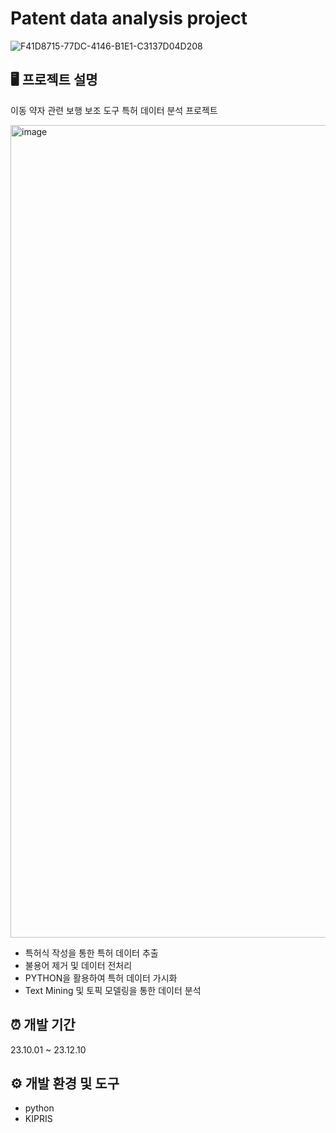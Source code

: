 # Patent data analysis project

![F41D8715-77DC-4146-B1E1-C3137D04D208](https://github.com/sh3866/data_analytics_project/assets/86151442/47ea6edf-8369-4d90-853a-5703ddc0c2a3)

## 🖥️ 프로젝트 설명
이동 약자 관련 보행 보조 도구 특허 데이터 분석 프로젝트

<img width="1300" alt="image" src="https://github.com/sh3866/data_analytics_project/assets/86151442/8e3fe95d-640d-4e98-85cf-8db36dde67cf">

- 특허식 작성을 통한 특허 데이터 추출
- 불용어 제거 및 데이터 전처리
- PYTHON을 활용하여 특허 데이터 가시화
- Text Mining 및 토픽 모델링을 통한 데이터 분석

## ⏰ 개발 기간
23.10.01 ~ 23.12.10

## ⚙️ 개발 환경 및 도구
- python
- KIPRIS

